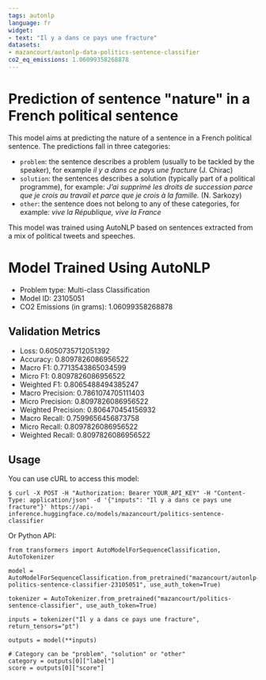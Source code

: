 ```yaml
---
tags: autonlp
language: fr
widget:
- text: "Il y a dans ce pays une fracture"
datasets:
- mazancourt/autonlp-data-politics-sentence-classifier
co2_eq_emissions: 1.06099358268878
---
```


# Prediction of sentence "nature" in a French political sentence

This model aims at predicting the nature of a sentence in a French political sentence.
The predictions fall in three categories:
- `problem`: the sentence describes a problem (usually to be tackled by the speaker), for example _il y a dans ce pays une fracture_ (J. Chirac)
- `solution`: the sentences describes a solution (typically part of a political programme), for example: _J’ai supprimé les droits de succession parce que je crois au travail et parce que je crois à la famille._ (N. Sarkozy)
- `other`: the sentence does not belong to any of these categories, for example: _vive la République, vive la France_

This model was trained using AutoNLP based on sentences extracted from a mix of political tweets and speeches.

# Model Trained Using AutoNLP

- Problem type: Multi-class Classification
- Model ID: 23105051
- CO2 Emissions (in grams): 1.06099358268878

## Validation Metrics

- Loss: 0.6050735712051392
- Accuracy: 0.8097826086956522
- Macro F1: 0.7713543865034599
- Micro F1: 0.8097826086956522
- Weighted F1: 0.8065488494385247
- Macro Precision: 0.7861074705111403
- Micro Precision: 0.8097826086956522
- Weighted Precision: 0.806470454156932
- Macro Recall: 0.7599656456873758
- Micro Recall: 0.8097826086956522
- Weighted Recall: 0.8097826086956522


## Usage

You can use cURL to access this model:

```
$ curl -X POST -H "Authorization: Bearer YOUR_API_KEY" -H "Content-Type: application/json" -d '{"inputs": "Il y a dans ce pays une fracture"}' https://api-inference.huggingface.co/models/mazancourt/politics-sentence-classifier
```

Or Python API:

```
from transformers import AutoModelForSequenceClassification, AutoTokenizer

model = AutoModelForSequenceClassification.from_pretrained("mazancourt/autonlp-politics-sentence-classifier-23105051", use_auth_token=True)

tokenizer = AutoTokenizer.from_pretrained("mazancourt/politics-sentence-classifier", use_auth_token=True)

inputs = tokenizer("Il y a dans ce pays une fracture", return_tensors="pt")

outputs = model(**inputs)

# Category can be "problem", "solution" or "other"
category = outputs[0]["label"]
score = outputs[0]["score"]
```